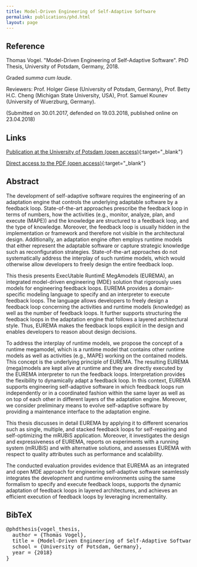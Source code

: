 ```yaml
---
title: Model-Driven Engineering of Self-Adaptive Software
permalink: publications/phd.html
layout: page
---
```


## Reference
Thomas Vogel. "Model-Driven Engineering of Self-Adaptive Software". PhD Thesis, University of Potsdam, Germany, 2018.

Graded _summa cum laude_.

Reviewers: Prof. Holger Giese (University of Potsdam, Germany), Prof. Betty H.C. Cheng (Michigan State University, USA), Prof. Samuel Kounev (University of Wuerzburg, Germany).

(Submitted on 30.01.2017, defended on 19.03.2018, published online on 23.04.2018)

## Links
[Publication at the University of Potsdam (open access)](https://nbn-resolving.org/urn:nbn:de:kobv:517-opus4-409755){:target="_blank"}

[Direct access to the PDF (open access)](https://publishup.uni-potsdam.de/files/40975/diss_vogel.pdf){:target="_blank"}


## Abstract
The development of self-adaptive software requires the engineering of an adaptation engine that controls the underlying adaptable software by a feedback loop. State-of-the-art approaches prescribe the feedback loop in terms of numbers, how the activities (e.g., monitor, analyze, plan, and execute (MAPE)) and the knowledge are structured to a feedback loop, and the type of knowledge. Moreover, the feedback loop is usually hidden in the implementation or framework and therefore not visible in the architectural design. Additionally, an adaptation engine often employs runtime models that either represent the adaptable software or capture strategic knowledge such as reconfiguration strategies. State-of-the-art approaches do not systematically address the interplay of such runtime models, which would otherwise allow developers to freely design the entire feedback loop.

This thesis presents ExecUtable RuntimE MegAmodels (EUREMA), an integrated model-driven engineering (MDE) solution that rigorously uses models for engineering feedback loops. EUREMA provides a domain-specific modeling language to specify and an interpreter to execute feedback loops. The language allows developers to freely design a feedback loop concerning the activities and runtime models (knowledge) as well as the number of feedback loops. It further supports structuring the feedback loops in the adaptation engine that follows a layered architectural style. Thus, EUREMA makes the feedback loops explicit in the design and enables developers to reason about design decisions.

To address the interplay of runtime models, we propose the concept of a runtime megamodel, which is a runtime model that contains other runtime models as well as activities (e.g., MAPE) working on the contained models. This concept is the underlying principle of EUREMA. The resulting EUREMA (mega)models are kept alive at runtime and they are directly executed by the EUREMA interpreter to run the feedback loops. Interpretation provides the flexibility to dynamically adapt a feedback loop. In this context, EUREMA supports engineering self-adaptive software in which feedback loops run independently or in a coordinated fashion within the same layer as well as on top of each other in different layers of the adaptation engine. Moreover, we consider preliminary means to evolve self-adaptive software by providing a maintenance interface to the adaptation engine.

This thesis discusses in detail EUREMA by applying it to different scenarios such as single, multiple, and stacked feedback loops for self-repairing and self-optimizing the mRUBiS application. Moreover, it investigates the design and expressiveness of EUREMA, reports on experiments with a running system (mRUBiS) and with alternative solutions, and assesses EUREMA with respect to quality attributes such as performance and scalability.

The conducted evaluation provides evidence that EUREMA as an integrated and open MDE approach for engineering self-adaptive software seamlessly integrates the development and runtime environments using the same formalism to specify and execute feedback loops, supports the dynamic adaptation of feedback loops in layered architectures, and achieves an efficient execution of feedback loops by leveraging incrementality.

## BibTeX

<div class="bibtex">
<pre>@phdthesis{vogel_thesis,
  author = {Thomas Vogel},
  title = {Model-Driven Engineering of Self-Adaptive Software},
  school = {University of Potsdam, Germany},
  year = {2018}
}</pre>
</div>

